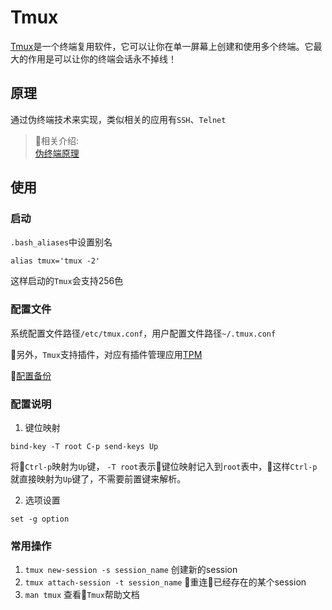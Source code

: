 # Tmux

[Tmux](https://github.com/tmux/tmux)是一个终端复用软件，它可以让你在单一屏幕上创建和使用多个终端。它最大的作用是可以让你的终端会话永不掉线！

## 原理

通过伪终端技术来实现，类似相关的应用有`SSH`、`Telnet`

> 相关介绍:  
> [伪终端原理](https://www.cnblogs.com/zzdyyy/p/7538077.html)

## 使用

### 启动

`.bash_aliases`中设置别名
```
alias tmux='tmux -2'
```

这样启动的`Tmux`会支持256色

### 配置文件

系统配置文件路径`/etc/tmux.conf`，用户配置文件路径`~/.tmux.conf`

另外，`Tmux`支持插件，对应有插件管理应用[TPM](https://github.com/tmux-plugins/tpm)

[配置备份](github地址)


### 配置说明

1. 键位映射
```
bind-key -T root C-p send-keys Up
```

将`Ctrl-p`映射为`Up`键， `-T root`表示键位映射记入到`root`表中，这样`Ctrl-p`就直接映射为`Up`键了，不需要前置键来解析。

2. 选项设置
```
set -g option 
```

### 常用操作

1. `tmux new-session -s session_name` 创建新的session
2. `tmux attach-session -t session_name` 重连已经存在的某个session
3. `man tmux` 查看`Tmux`帮助文档
